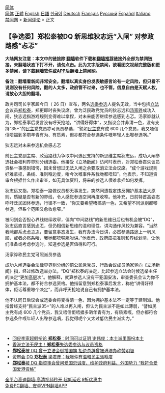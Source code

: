  <!-- 面包屑导航 --> <div class="breadcrumb"><!-- GTranslate: https://gtranslate.io/ -->  <div class="switcher notranslate">  <div class="selected">  <a href="#" onclick="return false;"> 简体</a>  </div>  <div class="option">  <a href="https://www.bannedbook.org" onclick="doGTranslate('zh-CN|zh-CN');jQuery('div.switcher div.selected a').html(jQuery(this).html());return false;" title="简体中文" class="nturl selected"> 简体</a>  <a href="https://www.bannedbook.org/zh-tw/" onclick="doGTranslate('zh-CN|zh-TW');jQuery('div.switcher div.selected a').html(jQuery(this).html());return false;" title="繁體中文" class="nturl"> 正體</a>  <a href="https://www.bannedbook.org/en/" onclick="doGTranslate('zh-CN|en');jQuery('div.switcher div.selected a').html(jQuery(this).html());return false;" title="English" class="nturl"> English</a>  <a href="https://www.bannedbook.org/ja/" onclick="doGTranslate('zh-CN|ja');jQuery('div.switcher div.selected a').html(jQuery(this).html());return false;" title="日本語" class="nturl"> 日語</a>  <a href="https://www.bannedbook.org/ko/" onclick="doGTranslate('zh-CN|ko');jQuery('div.switcher div.selected a').html(jQuery(this).html());return false;" title="한국어" class="nturl"> 한국어</a>  <a href="https://www.bannedbook.org/de/" onclick="doGTranslate('zh-CN|de');jQuery('div.switcher div.selected a').html(jQuery(this).html());return false;" title="Deutsch" class="nturl"> Deutsch</a>  <a href="https://www.bannedbook.org/fr/" onclick="doGTranslate('zh-CN|fr');jQuery('div.switcher div.selected a').html(jQuery(this).html());return false;" title="Français" class="nturl"> Français</a>  <a href="https://www.bannedbook.org/ru/" onclick="doGTranslate('zh-CN|ru');jQuery('div.switcher div.selected a').html(jQuery(this).html());return false;" title="Русский" class="nturl"> Русский</a>  <a href="https://www.bannedbook.org/es/" onclick="doGTranslate('zh-CN|es');jQuery('div.switcher div.selected a').html(jQuery(this).html());return false;" title="Español" class="nturl"> Español</a>  <a href="https://www.bannedbook.org/it/" onclick="doGTranslate('zh-CN|it');jQuery('div.switcher div.selected a').html(jQuery(this).html());return false;" title="Italiano" class="nturl"> Italiano</a>  </div>  </div>      <div class='breadcrumb-sub'><!-- Breadcrumb NavXT 6.3.0 --> <a href="https://www.bannedbook.org/" class="home">禁闻网</a> &gt; <a href="https://www.bannedbook.org/bnews/comments/" class="category">新闻评论</a> &gt; 正文</div></div><h2>【争选委】郑松泰被DQ 新思维狄志远“入闸” 对参政路感“忐忑”</h2> <p class="notice"><b>大陆网友注意：本文中的链接除 <a href="https://github.com/bannedbook/fanqiang" >翻墙</a>软件下载和<a href="https://github.com/killgcd/justmysocks/blob/master/README.md">翻墙推荐</a>链接外全部为禁网链接，未翻墙状态下打不开，请勿点击。此为文字版禁闻，欲看图文视频完整版和更多禁闻，请下载<a href="https://github.com/bannedbook/fanqiang">翻墙软件或APP</a>后翻墙上禁闻网。</p><p>备注：翻墙看新闻非常安全，翻墙以真实身份发表敏感言论有一定风险，但只看不说则没有任何风险，翻的人太多，政府管不过来，也不管。信息自由是天赋人权，请放心大胆的翻墙。</b></p>  <div class="entry">  <p>政务司司长李家超今日（ 26 日）宣布，两名<a href="https://www.bannedbook.org/bnews/tag/%E9%80%89%E5%A7%94/" class="st_tag internal_tag" rel="tag" title="标签 选委 下的日志">选委</a><a href="https://www.bannedbook.org/bnews/tag/%E5%8F%82%E9%80%89/" class="st_tag internal_tag" rel="tag" title="标签 参选 下的日志">参选</a>人提名无效，当中包括<a href="https://www.bannedbook.org/bnews/tag/%e7%ab%8b%e6%b3%95%e4%bc%9a/" class="st_tag internal_tag" rel="tag" title="标签 立法会 下的日志">立法会</a>议员<a href="https://www.bannedbook.org/bnews/tag/%e9%83%91%e6%9d%be%e6%b3%b0/" class="st_tag internal_tag" rel="tag" title="标签 郑松泰 下的日志">郑松泰</a>，郑更即时丧失议席。曾为泛民政党党员的狄志远和<a href="https://www.bannedbook.org/bnews/tag/%E6%B1%A4%E5%AE%B6%E9%AA%85/" class="st_tag internal_tag" rel="tag" title="标签 汤家骅 下的日志">汤家骅</a>成功入闸，狄志远指游戏规则变得难以拿捏，对未来能否继续参选感到忐忑。汤家骅就认为，郑松泰事后发言没有呼天抢地，“讲得好得体”，又指议会并非清一色，没有支持“35+”的<a href="https://www.bannedbook.org/bnews/tag/%e6%b0%91%e4%b8%bb/" class="st_tag internal_tag" rel="tag" title="标签 民主 下的日志">民主</a>党党员亦可派员参选，“譬如<a href="https://www.bannedbook.org/bnews/tag/%e6%b0%91%e4%b8%bb%e5%85%9a/" class="st_tag internal_tag" rel="tag" title="标签 民主党 下的日志">民主党</a>有成 600 几个党员，我又唔信佢唔揾到多啲年青有为、有质素，但亦都符合参选条件嘅年轻人出嚟参选㖞。”</p> <p>狄志远对未来参选机会感忐忑</p>  <p>前民主党副主席、政治路线为争取中间选民支持的新思维主席狄志远，成功入闸参选社会福利界界别分组选委。他接受《立场<span class='wp_keywordlink_affiliate'><a href="https://www.bannedbook.org/" title="新闻">新闻</a></span>》访问时表示，对郑松泰丧失议员资格一事感到错愕，因未曾想过无法入闸之余要取消立法会议席。“成个游戏规则好难拿捏，条线、准则喺边度，咁今次嘅事件系我哋都唔知”。他表示，不知道资审会根据什么作出审查，如无具体资料，将来的参选人很难拿捏如何发挥。</p> <p>狄志远又指，郑松泰一路做议员都无事发生，突然间遭裁定违反拥护<a href="https://www.bannedbook.org/bnews/tag/%e5%9f%ba%e6%9c%ac%e6%b3%95/" class="st_tag internal_tag" rel="tag" title="标签 基本法 下的日志">基本法</a>大原则，质疑是否有新的界线，令人感觉参选空间再度收窄。他补充，日前特首高姿态呼吁泛民团体参选，行径不一致，“你又要希望唔搞清一色，又希望不同派别都嚟参选，但系个范围又愈收愈窄。”</p>  <p>被问到会否担心界线继续收窄，偏向“中间路线”的新思维日后也有机会被“DQ”，狄志远直言感到忐忑，但仍相信新思维的温和理性、讲沟通作风较为兼容。“当然我哋都系忐忐忑忑，要留意事态发生，我冇办法今日讲，必然参选路途上一帆风顺，或者必然系咁，我哋都唔够胆咁讲。”他表示，政府应把准则和界线划清，让他们准备或考虑参选时，知道参选是否值得和可行。</p> <p>汤家骅称民主党可照派员参选</p>  <p>成功入闸选委会法律界界别分组的前公民党党员、行政会议成员汤家骅向《立场新闻》指，经过修改选举办法，“DQ”郑松泰的决定，比起参选立法会时候选举主任的决定“更加<span class='wp_keywordlink_affiliate'><a href="https://www.bannedbook.org/bnews/ccpdope/" title="中共高层内幕" target="_blank">高层</a></span>次”。他解释，就算参选人没有干犯国安法，审查委员会认为你不拥护基本法，都不符合参选资格。他指留意到郑松泰事后发言，称他“讲得好得体，佢话尊重𠵱个决定”，而非呼天抢地说自己有拥护基本法。</p> <p>他不认同日后议会或选委会将变得清一色，因为拥护基本法不一定等于建制派。他指曾经支持“民主派35+”的人难以再入闸，但认为民主派不是如此薄弱，“譬如民主党有成 600 几个党员，我又唔信佢唔揾多啲年青有为，有质素嘅，但亦都符合参选条件嘅年轻人出嚟参选㖞，我觉得呢个又太过低估民主派实力。”</p>  <p> </p> <ul class='op-related-articles' title='相关阅读'> <li><a href='https://www.bannedbook.org/bnews/comments/20210827/1614265.html' target='_blank'>回应李家超假扮论 <b>郑松泰</b>：时间可以证明 谢伟俊：本土派里面扮本土</a></li> <li><a href='https://www.bannedbook.org/bnews/comments/20210827/1613976.html' target='_blank'>香港立法无民主！<b>郑松泰</b>失选委参选与议员资格</a></li> <li><a href='https://www.bannedbook.org/bnews/comments/20210826/1613856.html' target='_blank'><b>郑松泰</b>被 DQ 曾于立法会倒插国旗 拒绝总辞曾被港澳办称赞明智</a></li> <li><a href='https://www.bannedbook.org/bnews/comments/20210826/1613801.html' target='_blank'>资审会 DQ <b>郑松泰</b> 梁君彦：我哋仲有温和民主派喺度</a></li> <li><a href='https://www.bannedbook.org/bnews/comments/20210826/1613800.html' target='_blank'><b>郑松泰</b>被 DQ 指资审会曾问爱国忠诚度、维护政府利益、外国势力 “我符合爱国爱港资格”</a></li> </ul> <p class="texttj"> <a href="https://github.com/bannedbook/fanqiang/wiki/V2ray%E6%9C%BA%E5%9C%BA" target="_blank">全平台高速翻墙:高清视频秒开,超低延迟,9折优惠中</a><br/> <a href="https://github.com/bannedbook/fanqiang/wiki/%E7%A6%81%E9%97%BB%E7%BD%91%E5%AE%89%E5%8D%93%E7%BF%BB%E5%A2%99%E6%96%B0%E9%97%BBAPP" target="_blank">免费PC翻墙、安卓VPN翻墙APP</a></p><p> </p><a name='sharetosocial'></a>  <div style="margin-bottom:5px;padding-bottom:5px;clear:both"> <div id="archive-pix-1" class="banner-ads"> <!-- AuctionX Display platform tag START --> <div id="26318x728x90x621x_ADSLOT2" clicktrack="%%CLICK_URL_ESC%%"></div> <!-- AuctionX Display platform tag END --> </div> <div id="archive-pix-2" class="banner-ads"> <!-- AuctionX Display platform tag START --> <div id="26315x300x250x621x_ADSLOT2" clicktrack="%%CLICK_URL_ESC%%"></div> <!-- AuctionX Display platform tag END --> </div> </div>  <div id="archive-pix-1" class="banner-ads"> <!-- AuctionX Display platform tag START --> <div id="26318x728x90x621x_ADSLOT3" clicktrack="%%CLICK_URL_ESC%%"></div> <!-- AuctionX Display platform tag END --> </div> </div><!--END ENTRY--> 